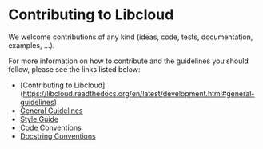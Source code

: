Contributing to Libcloud
========================

We welcome contributions of any kind (ideas, code, tests, documentation,
examples, ...).

For more information on how to contribute and the guidelines you should follow,
please see the links listed below:

* [Contributing to Libcloud] (https://libcloud.readthedocs.org/en/latest/development.html#general-guidelines)
* [General Guidelines](https://libcloud.readthedocs.org/en/latest/development.html#general-guidelines)
* [Style Guide](https://libcloud.readthedocs.org/en/latest/development.html#style-guide)
* [Code Conventions](https://libcloud.readthedocs.org/en/latest/development.html#code-conventions)
* [Docstring Conventions](https://libcloud.readthedocs.org/en/latest/development.html#docstring-conventions)
